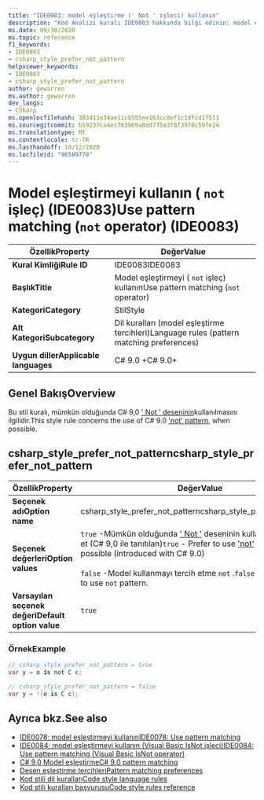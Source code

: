 ```yaml
---
title: "IDE0083: model eşleştirme (' Not ' işleci) kullanın"
description: "Kod Analizi kuralı IDE0083 hakkında bilgi edinin: model eşleştirmeyi kullanın (' Not ' işleci)"
ms.date: 09/30/2020
ms.topic: reference
f1_keywords:
- IDE0083
- csharp_style_prefer_not_pattern
helpviewer_keywords:
- IDE0083
- csharp_style_prefer_not_pattern
author: gewarren
ms.author: gewarren
dev_langs:
- CSharp
ms.openlocfilehash: 383411e34ae11c6555ee163cc8ef1c1dfcd1f511
ms.sourcegitcommit: b59237ca4ec763969a0dd775a3f8f39f8c59fe24
ms.translationtype: MT
ms.contentlocale: tr-TR
ms.lasthandoff: 10/12/2020
ms.locfileid: "96589778"
---
```

# <a name="use-pattern-matching-not-operator-ide0083"></a><span data-ttu-id="51a22-103">Model eşleştirmeyi kullanın ( `not` işleç) (IDE0083)</span><span class="sxs-lookup"><span data-stu-id="51a22-103">Use pattern matching (`not` operator) (IDE0083)</span></span>

|<span data-ttu-id="51a22-104">Özellik</span><span class="sxs-lookup"><span data-stu-id="51a22-104">Property</span></span>|<span data-ttu-id="51a22-105">Değer</span><span class="sxs-lookup"><span data-stu-id="51a22-105">Value</span></span>|
|-|-|
| <span data-ttu-id="51a22-106">**Kural Kimliği**</span><span class="sxs-lookup"><span data-stu-id="51a22-106">**Rule ID**</span></span> | <span data-ttu-id="51a22-107">IDE0083</span><span class="sxs-lookup"><span data-stu-id="51a22-107">IDE0083</span></span> |
| <span data-ttu-id="51a22-108">**Başlık**</span><span class="sxs-lookup"><span data-stu-id="51a22-108">**Title**</span></span> | <span data-ttu-id="51a22-109">Model eşleştirmeyi ( `not` işleç) kullanın</span><span class="sxs-lookup"><span data-stu-id="51a22-109">Use pattern matching (`not` operator)</span></span> |
| <span data-ttu-id="51a22-110">**Kategori**</span><span class="sxs-lookup"><span data-stu-id="51a22-110">**Category**</span></span> | <span data-ttu-id="51a22-111">Stil</span><span class="sxs-lookup"><span data-stu-id="51a22-111">Style</span></span> |
| <span data-ttu-id="51a22-112">**Alt Kategori**</span><span class="sxs-lookup"><span data-stu-id="51a22-112">**Subcategory**</span></span> | <span data-ttu-id="51a22-113">Dil kuralları (model eşleştirme tercihleri)</span><span class="sxs-lookup"><span data-stu-id="51a22-113">Language rules (pattern matching preferences)</span></span> |
| <span data-ttu-id="51a22-114">**Uygun diller**</span><span class="sxs-lookup"><span data-stu-id="51a22-114">**Applicable languages**</span></span> | <span data-ttu-id="51a22-115">C# 9.0 +</span><span class="sxs-lookup"><span data-stu-id="51a22-115">C# 9.0+</span></span> |

## <a name="overview"></a><span data-ttu-id="51a22-116">Genel Bakış</span><span class="sxs-lookup"><span data-stu-id="51a22-116">Overview</span></span>

<span data-ttu-id="51a22-117">Bu stil kuralı, mümkün olduğunda C# 9,0 [' Not ' deseninin](../../../csharp/whats-new/csharp-9.md#pattern-matching-enhancements)kullanılmasını ilgilidir.</span><span class="sxs-lookup"><span data-stu-id="51a22-117">This style rule concerns the use of C# 9.0 ['not' pattern](../../../csharp/whats-new/csharp-9.md#pattern-matching-enhancements), when possible.</span></span>

## <a name="csharp_style_prefer_not_pattern"></a><span data-ttu-id="51a22-118">csharp_style_prefer_not_pattern</span><span class="sxs-lookup"><span data-stu-id="51a22-118">csharp_style_prefer_not_pattern</span></span>

|<span data-ttu-id="51a22-119">Özellik</span><span class="sxs-lookup"><span data-stu-id="51a22-119">Property</span></span>|<span data-ttu-id="51a22-120">Değer</span><span class="sxs-lookup"><span data-stu-id="51a22-120">Value</span></span>|
|-|-|
| <span data-ttu-id="51a22-121">**Seçenek adı**</span><span class="sxs-lookup"><span data-stu-id="51a22-121">**Option name**</span></span> | <span data-ttu-id="51a22-122">csharp_style_prefer_not_pattern</span><span class="sxs-lookup"><span data-stu-id="51a22-122">csharp_style_prefer_not_pattern</span></span> |
| <span data-ttu-id="51a22-123">**Seçenek değerleri**</span><span class="sxs-lookup"><span data-stu-id="51a22-123">**Option values**</span></span> | <span data-ttu-id="51a22-124">`true` -Mümkün olduğunda [' Not '](../../../csharp/whats-new/csharp-9.md#pattern-matching-enhancements) deseninin kullanılmasını tercih et (C# 9,0 ile tanıtılan)</span><span class="sxs-lookup"><span data-stu-id="51a22-124">`true` - Prefer to use ['not'](../../../csharp/whats-new/csharp-9.md#pattern-matching-enhancements) pattern, when possible (introduced with C# 9.0)</span></span><br /><br /><span data-ttu-id="51a22-125">`false` -Model kullanmayı tercih etme `not` .</span><span class="sxs-lookup"><span data-stu-id="51a22-125">`false` - Do not prefer to use `not` pattern.</span></span> |
| <span data-ttu-id="51a22-126">**Varsayılan seçenek değeri**</span><span class="sxs-lookup"><span data-stu-id="51a22-126">**Default option value**</span></span> | `true` |

### <a name="example"></a><span data-ttu-id="51a22-127">Örnek</span><span class="sxs-lookup"><span data-stu-id="51a22-127">Example</span></span>

```csharp
// csharp_style_prefer_not_pattern = true
var y = o is not C c;

// csharp_style_prefer_not_pattern = false
var y = !(o is C c);
```

## <a name="see-also"></a><span data-ttu-id="51a22-128">Ayrıca bkz.</span><span class="sxs-lookup"><span data-stu-id="51a22-128">See also</span></span>

- [<span data-ttu-id="51a22-129">IDE0078: model eşleştirmeyi kullanın</span><span class="sxs-lookup"><span data-stu-id="51a22-129">IDE0078: Use pattern matching</span></span>](ide0078.md)
- [<span data-ttu-id="51a22-130">IDE0084: model eşleştirmeyi kullanın (Visual Basic IsNot işleci)</span><span class="sxs-lookup"><span data-stu-id="51a22-130">IDE0084: Use pattern matching (Visual Basic IsNot operator)</span></span>](ide0084.md)
- [<span data-ttu-id="51a22-131">C# 9,0 Model eşleştirme</span><span class="sxs-lookup"><span data-stu-id="51a22-131">C# 9.0 pattern matching</span></span>](../../../csharp/whats-new/csharp-9.md#pattern-matching-enhancements)
- [<span data-ttu-id="51a22-132">Desen eşleştirme tercihleri</span><span class="sxs-lookup"><span data-stu-id="51a22-132">Pattern matching preferences</span></span>](pattern-matching-preferences.md)
- [<span data-ttu-id="51a22-133">Kod stili dil kuralları</span><span class="sxs-lookup"><span data-stu-id="51a22-133">Code style language rules</span></span>](language-rules.md)
- [<span data-ttu-id="51a22-134">Kod stili kuralları başvurusu</span><span class="sxs-lookup"><span data-stu-id="51a22-134">Code style rules reference</span></span>](index.md)
